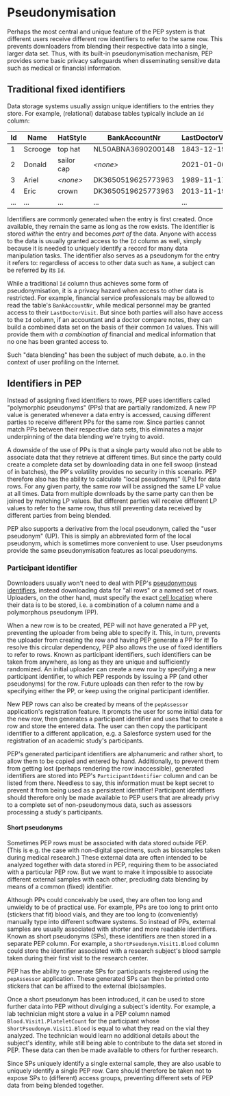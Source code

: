# Pseudonymisation

Perhaps the most central and unique feature of the PEP system is that different users receive different row identifiers to refer to the same row. This prevents downloaders from blending their respective data into a single, larger data set. Thus, with its built-in pseudonymisation mechanism, PEP provides some basic privacy safeguards when disseminating sensitive data such as medical or financial information.

## Traditional fixed identifiers

Data storage systems usually assign unique identifiers to the entries they store. For example, (relational) database tables typically include an `Id` column:

| Id  | Name    | HatStyle       | BankAccountNr      | LastDoctorVisit | BloodPressure | ... |
| --- | ------- | -------------- | ------------------ | --------------- | ------------- | --- |
|   1 | Scrooge | top hat        | NL50ABNA3690200148 | 1843-12-19      | 131/77        | ... |
|   2 | Donald  | sailor cap     | *&lt;none&gt;*     | 2021-01-06      | 141/76        | ... |
|   3 | Ariel   | *&lt;none&gt;* | DK3650519625773963 | 1989-11-17      | 119/64        | ... |
|   4 | Eric    | crown          | DK3650519625773963 | 2013-11-19      | 122/62        | ... |
| ... | ...     | ...            | ...                | ...             | ...           | ... |

Identifiers are commonly generated when the entry is first created. Once available, they remain the same as long as the row exists. The identifier is stored *within* the entry and becomes *part of* the data. Anyone with access to the data is usually granted access to the `Id` column as well, simply because it is needed to uniquely identify a record for many data manipulation tasks. The identifier also serves as a pseudonym for the entry it refers to: regardless of access to other data such as `Name`, a subject can be referred by its `Id`.

While a traditional `Id` column thus achieves some form of pseudonymisation, it is a privacy hazard when access to other data is restricted. For example, financial service professionals may be allowed to read the table's `BankAccountNr`, while medical personnel may be granted access to their `LastDoctorVisit`. But since both parties will also have access to the `Id` column, if an accountant and a doctor compare notes, they can build a combined data set on the basis of their common `Id` values. This will provide them with *a combination of* financial and medical information that no one has been granted access to.

Such "data blending" has been the subject of much debate, a.o. in the context of user profiling on the Internet.

## Identifiers in PEP

Instead of assigning fixed identifiers to rows, PEP uses identifiers called "polymorphic pseudonyms" (PPs) that are partially randomized. A new PP value is generated whenever a data entry is accessed, causing different parties to receive different PPs for the same row. Since parties cannot match PPs between their respective data sets, this eliminates a major underpinning of the data blending we're trying to avoid.

A downside of the use of PPs is that a single party would also not be able to associate data that they retrieve at different times. But since the party could create a complete data set by downloading data in one fell swoop (instead of in batches), the PP's volatility provides no security in this scenario. PEP therefore also has the ability to calculate "local pseudonyms" (LPs) for data rows. For any given party, the same row will be assigned the same LP value at all times. Data from multiple downloads by the same party can then be joined by matching LP values. But different parties will receive different LP values to refer to the same row, thus still preventing data received by different parties from being blended.

PEP also supports a derivative from the local pseudonym, called the "user pseudonym" (UP). This is simply an abbreviated form of the local pseudonym, which is sometimes more convenient to use. User pseudonyms provide the same pseudonymisation features as local pseudonyms.

### Participant identifier

Downloaders usually won't need to deal with PEP's [pseudonymous identifiers](#identifiers-in-pep), instead downloading data for "all rows" or a named set of rows. Uploaders, on the other hand, must specify the exact [cell location](data-structure.md) where their data is to be stored, i.e. a combination of a column name and a polymorphous pseudonym (PP).

When a new row is to be created, PEP will not have generated a PP yet, preventing the uploader from being able to specify it. This, in turn, prevents the uploader from creating the row and having PEP generate a PP for it! To resolve this circular dependency, PEP also allows the use of fixed identifiers to refer to rows. Known as participant identifiers, such identifiers can be taken from anywhere, as long as they are unique and sufficiently randomized. An initial uploader can create a new row by specifying a new participant identifier, to which PEP responds by issuing a PP (and other pseudonyms) for the row. Future uploads can then refer to the row by specifying either the PP, or keep using the original participant identifier.

New PEP rows can also be created by means of the `pepAssessor` application's registration feature. It prompts the user for some initial data for the new row, then generates a participant identifier and uses that to create a row and store the entered data. The user can then copy the participant identifier to a different application, e.g. a Salesforce system used for the registration of an academic study's participants.

PEP's generated participant identifiers are alphanumeric and rather short, to allow them to be copied and entered by hand. Additionally, to prevent them from getting lost (perhaps rendering the row inaccessible), generated identifiers are stored into PEP's `ParticipantIdentifier` column and can be listed from there. Needless to say, this information must be kept secret to prevent it from being used as a persistent identifier! Participant identifiers should therefore only be made available to PEP users that are already privy to a complete set of non-pseudonymous data, such as assessors processing a study's participants.

#### Short pseudonyms

Sometimes PEP rows must be associated with data stored outside PEP. (This is e.g. the case with non-digital specimens, such as biosamples taken during medical research.) These external data are often intended to be analyzed together with data stored in PEP, requiring them to be associated with a particular PEP row. But we want to make it impossible to associate different external samples with each other, precluding data blending by means of a common (fixed) identifier.

Although PPs could conceivably be used, they are often too long and unwieldy to be of practical use. For example, PPs are too long to print onto (stickers that fit) blood vials, and they are too long to (conveniently) manually type into different software systems. So instead of PPs, external samples are usually associated with shorter and more readable identifiers. Known as short pseudonyms (SPs), these identifiers are then stored in a separate PEP column. For example, a `ShortPseudonym.Visit1.Blood` column could store the identifier associated with a research subject's blood sample taken during their first visit to the research center.

PEP has the ability to generate SPs for participants registered using the `pepAssessor` application. These generated SPs can then be printed onto stickers that can be affixed to the external (bio)samples.

Once a short pseudonym has been introduced, it can be used to store further data into PEP without divulging a subject's identity. For example, a lab technician might store a value in a PEP column named `Blood.Visit1.PlateletCount` for the participant whose `ShortPseudonym.Visit1.Blood` is equal to what they read on the vial they analyzed. The technician would learn no additional details about the subject's identity, while still being able to contribute to the data set stored in PEP. These data can then be made available to others for further research.

Since SPs uniquely identify a single external sample, they are also usable to uniquely identify a single PEP row. Care should therefore be taken not to expose SPs to (different) access groups, preventing different sets of PEP data from being blended together.
